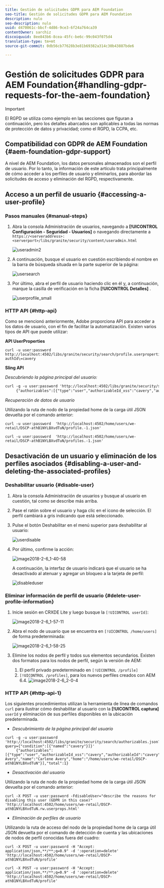 ```yaml
---
title: Gestión de solicitudes GDPR para AEM Foundation
seo-title: Gestión de solicitudes GDPR para AEM Foundation
description: nulo
seo-description: nulo
uuid: d470061c-bbcf-4d86-9ce3-6f24a764ca39
contentOwner: sarchiz
discoiquuid: 8ee843b6-8cea-45fc-be6c-99c043f075d4
translation-type: tm+mt
source-git-commit: 0db56cb77628b3e81b69382a314c30b43887bde6

---
```



# Gestión de solicitudes GDPR para AEM Foundation{#handling-gdpr-requests-for-the-aem-foundation}

>[!IMPORTANT]
>
>El RGPD se utiliza como ejemplo en las secciones que figuran a continuación, pero los detalles abarcados son aplicables a todas las normas de protección de datos y privacidad; como el RGPD, la CCPA, etc.

## Compatibilidad con GDPR de AEM Foundation {#aem-foundation-gdpr-support}

A nivel de AEM Foundation, los datos personales almacenados son el perfil de usuario. Por lo tanto, la información de este artículo trata principalmente de cómo acceder a los perfiles de usuario y eliminarlos, para abordar las solicitudes de acceso y eliminación del RGPD, respectivamente.

## Acceso a un perfil de usuario {#accessing-a-user-profile}

### Pasos manuales {#manual-steps}

1. Abra la consola Administración de usuarios, navegando a **[!UICONTROL Configuración - Seguridad - Usuarios]** o navegando directamente a `https://<serveraddress>:<serverport>/libs/granite/security/content/useradmin.html`

   ![useradmin2](assets/useradmin2.png)

1. A continuación, busque el usuario en cuestión escribiendo el nombre en la barra de búsqueda situada en la parte superior de la página:

   ![usersearch](assets/usersearch.png)

1. Por último, abra el perfil de usuario haciendo clic en él y, a continuación, marque la casilla de verificación en la ficha **[!UICONTROL Detalles]** .

   ![userprofile_small](assets/userprofile_small.png)

### HTTP API {#http-api}

Como se mencionó anteriormente, Adobe proporciona API para acceder a los datos de usuario, con el fin de facilitar la automatización. Existen varios tipos de API que puede utilizar:

**API UserProperties**

```shell
curl -u user:password http://localhost:4502/libs/granite/security/search/profile.userproperties.json\?authId\=cavery
```

**Sling API**

*Descubriendo la página principal del usuario:*

```xml
curl -g -u user:password 'http://localhost:4502/libs/granite/security/search/authorizables.json?query={"condition":[{"named":"cavery"}]}'
     {"authorizables":[{"type":"user","authorizableId_xss":"cavery","authorizableId":"cavery","name_xss":"Carlene Avery","name":"Carlene Avery","home":"/home/users/we-retail/DSCP-athB1NYLBXvdTuN"}],"total":1}
```

*Recuperación de datos de usuario*

Utilizando la ruta de nodo de la propiedad home de la carga útil JSON devuelta por el comando anterior:

```shell
curl -u user:password  'http://localhost:4502/home/users/we-retail/DSCP-athB1NYLBXvdTuN/profile.-1.json'
```

```shell
curl -u user:password  'http://localhost:4502/home/users/we-retail/DSCP-athB1NYLBXvdTuN/profiles.-1.json'
```

## Desactivación de un usuario y eliminación de los perfiles asociados {#disabling-a-user-and-deleting-the-associated-profiles}

### Deshabilitar usuario {#disable-user}

1. Abra la consola Administración de usuarios y busque al usuario en cuestión, tal como se describe más arriba.
1. Pase el ratón sobre el usuario y haga clic en el icono de selección. El perfil cambiará a gris indicando que está seleccionado.

1. Pulse el botón Deshabilitar en el menú superior para deshabilitar al usuario:

   ![userdisable](assets/userdisable.png)

1. Por último, confirme la acción:

   ![image2018-2-6_1-40-58](assets/image2018-2-6_1-40-58.png)

   A continuación, la interfaz de usuario indicará que el usuario se ha desactivado al atenuar y agregar un bloqueo a la tarjeta de perfil:

   ![disableduser](assets/disableduser.png)

### Eliminar información de perfil de usuario {#delete-user-profile-information}

1. Inicie sesión en CRXDE Lite y luego busque la `[!UICONTROL userId]`:

   ![image2018-2-6_1-57-11](assets/image2018-2-6_1-57-11.png)

1. Abra el nodo de usuario que se encuentra en `[!UICONTROL /home/users]` de forma predeterminada:

   ![image2018-2-6_1-58-25](assets/image2018-2-6_1-58-25.png)

1. Elimine los nodos de perfil y todos sus elementos secundarios. Existen dos formatos para los nodos de perfil, según la versión de AEM:

   1. El perfil privado predeterminado en `[!UICONTROL /profile]`
   1. `[!UICONTROL /profiles]`, para los nuevos perfiles creados con AEM 6.4.
   ![image2018-2-6_2-0-4](assets/image2018-2-6_2-0-4.png)

### HTTP API {#http-api-1}

Los siguientes procedimientos utilizan la herramienta de línea de comandos `curl` para ilustrar cómo deshabilitar al usuario con la  **[!UICONTROL captura]** `userId` y eliminación de sus perfiles disponibles en la ubicación predeterminada.

* *Descubrimiento de la página principal del usuario*

```shell
curl -g -u user:password 'http://localhost:4502/libs/granite/security/search/authorizables.json?query={"condition":[{"named":"cavery"}]}'
     {"authorizables":[{"type":"user","authorizableId_xss":"cavery","authorizableId":"cavery","name_xss":"Carlene Avery","name":"Carlene Avery","home":"/home/users/we-retail/DSCP-athB1NYLBXvdTuN"}],"total":1}
```

* *Desactivación del usuario*

Utilizando la ruta de nodo de la propiedad home de la carga útil JSON devuelta por el comando anterior:

```shell
curl -X POST -u user:password -FdisableUser="describe the reasons for disabling this user (GDPR in this case)" 'http://localhost:4502/home/users/we-retail/DSCP-athB1NYLBXvdTuN.rw.userprops.html'
```

* *Eliminación de perfiles de usuario*

Utilizando la ruta de acceso del nodo de la propiedad home de la carga útil JSON devuelta por el comando de detección de cuenta y las ubicaciones de nodos de perfil conocidas fuera del cuadro:

```shell
curl -X POST -u user:password -H "Accept: application/json,**/**;q=0.9" -d ':operation=delete' 'http://localhost:4502/home/users/we-retail/DSCP-athB1NYLBXvdTuN/profile'
```

```shell
curl -X POST -u user:password -H "Accept: application/json,**/**;q=0.9" -d ':operation=delete' 'http://localhost:4502/home/users/we-retail/DSCP-athB1NYLBXvdTuN/profile'
```

